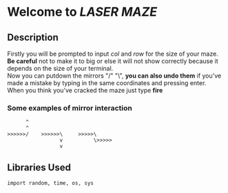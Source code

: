 # Welcome to **_LASER MAZE_**


## Description 

Firstly you will be prompted to input _col_ and _row_ for the size of your maze. **Be careful** not to make it to big or else it will not 
show correctly because it depends on the size of your terminal.  
Now you can putdown the mirrors "/" "\\", **you can also undo them** if you've made a mistake by typing in the same coordinates and pressing enter.  
When you think you've cracked the maze just type **fire**


### Some examples of mirror interaction
          ^
          ^
    >>>>>>/    >>>>>>\     >>>>>\
                     v          \>>>>>
                     v


## Libraries Used

`import random, time, os, sys`








